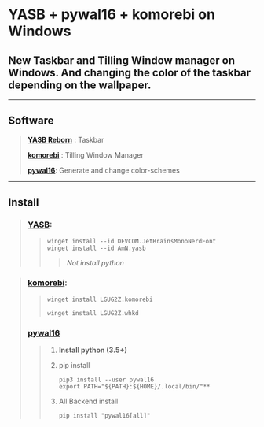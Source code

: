 # YASB + pywal16 + komorebi on Windows

## New Taskbar and Tilling Window manager on Windows. And changing the color of the taskbar depending on the wallpaper.

---

## Software

> **[YASB Reborn](https://github.com/amnweb/yasb)** : Taskbar
> 
> **[komorebi](https://github.com/LGUG2Z/komorebi)** : Tilling Window Manager
> 
> [**pywal16**](https://github.com/eylles/pywal16): Generate and change color-schemes

---

## Install

> ### [YASB](https://github.com/amnweb/yasb):
> 
> > ```
> > winget install --id DEVCOM.JetBrainsMonoNerdFont
> > winget install --id AmN.yasb
> > ```
> > 
> > > *Not install python*

> ### [komorebi](https://lgug2z.github.io/komorebi/installation.html):
> 
> > ```
> > winget install LGUG2Z.komorebi
> > 
> > winget install LGUG2Z.whkd
> > ```
> 
> ### [pywal16](https://github.com/eylles/pywal16/wiki/Installation)
> 
> > 1. **Install python (3.5+)**
> > 
> > 2. pip install
> >    
> >    ```
> >    pip3 install --user pywal16
> >    export PATH="${PATH}:${HOME}/.local/bin/"**
> >    ```
> > 
> > 3. All Backend install
> >    
> >    ```
> >    pip install "pywal16[all]"
> >    ```
